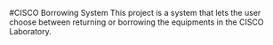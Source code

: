#CISCO Borrowing System
This project is a system that lets the user choose between returning or borrowing the equipments in the CISCO Laboratory. 
